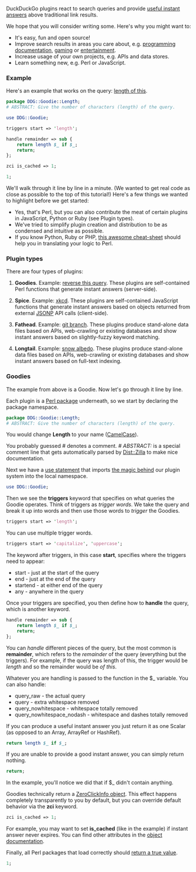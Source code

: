 DuckDuckGo plugins react to search queries and provide [useful instant answers](https://duckduckgo.com/goodies.html) above traditional link results. 

We hope that you will consider writing some. Here's why you might want to:

* It's easy, fun and open source!
* Improve search results in areas you care about, e.g. [programming documentation](https://duckduckgo.com/?q=perl+split), [gaming](https://duckduckgo.com/?q=roll+3d12+%2B+4) or [entertainment](https://duckduckgo.com/?q=xkcd).
* Increase usage of your own projects, e.g. APIs and data stores.
* Learn something new, e.g. Perl or JavaScript.

### Example

Here's an example that works on the query: [length of this](https://duckduckgo.com/?q=length+of+this).

```perl
package DDG::Goodie::Length;
# ABSTRACT: Give the number of characters (length) of the query.

use DDG::Goodie;

triggers start => 'length';

handle remainder => sub {
    return length $_ if $_;
    return;
};

zci is_cached => 1;

1;
```

We'll walk through it line by line in a minute. (We wanted to get real code as close as possible to the top of this tutorial!) Here's a few things we wanted to highlight before we get started:

* Yes, that's Perl, but you can also contribute the meat of certain plugins in JavaScript, Python or Ruby (see Plugin types).
* We've tried to simplify plugin creation and distribution to be as condensed and intuitive as possible.
* If you know Python, Ruby or PHP, [this awesome cheat-sheet](http://hyperpolyglot.org/scripting) should help you in translating your logic to Perl.

### Plugin types

There are four types of plugins:

1. **Goodies**. Example: [reverse this query](https://duckduckgo.com/?q=reverse+this+query). These plugins are self-contained Perl functions that generate instant answers (server-side).

2. **Spice**. Example: [xkcd](https://duckduckgo.com/?q=xkcd). These plugins are self-contained JavaScript functions that generate instant answers based on objects returned from external [JSONP](https://duckduckgo.com/?q=jsonp) API calls (client-side).

3. **Fathead**. Example: [git branch](https://duckduckgo.com/?q=git+branch). These plugins produce stand-alone data files based on APIs, web-crawling or existing databases and show instant answers based on slightly-fuzzy keyword matching.

4. **Longtail**. Example: [snow albedo](https://duckduckgo.com/?q=snow+albedo). These plugins produce stand-alone data files based on APIs, web-crawling or existing databases and show instant answers based on full-text indexing.

### Goodies

The example from above is a Goodie. Now let's go through it line by line.

Each plugin is a [Perl package](https://duckduckgo.com/?q=perl+package) underneath, so we start by declaring the package namespace.

```perl
package DDG::Goodie::Length;
# ABSTRACT: Give the number of characters (length) of the query.
```

You would change **Length** to your name ([CamelCase](https://duckduckgo.com/?q=camelcase)). 

You probably guessed # denotes a comment. _# ABSTRACT:_ is a special comment line that gets automatically parsed by [Dist::Zilla](https://metacpan.org/module/Dist::Zilla) to make nice documentation.

Next we have a [use statement](https://duckduckgo.com/?q=perl+use) that imports [the magic behind](https://github.com/duckduckgo/duckduckgo/tree/master/lib/DDG) our plugin system into the local namespace.

```perl
use DDG::Goodie;
```

Then we see the **triggers** keyword that specifies on what queries the Goodie operates. Think of triggers as _trigger words_. We take the query and break it up into words and then use those words to _trigger_ the Goodies. 

```perl
triggers start => 'length';
```

You can use multiple trigger words.

```perl
triggers start => 'capitalize', 'uppercase';
```

The keyword after triggers, in this case **start**, specifies where the triggers need to appear:

* start - just at the start of the query
* end - just at the end of the query
* startend - at either end of the query
* any - anywhere in the query

Once your triggers are specified, you then define how to **handle** the query, which is another keyword. 

```perl
handle remainder => sub {
    return length $_ if $_;
    return;
};
```

You can _handle_ different pieces of the query, but the most common is **remainder**, which refers to the _remainder_ of the query (everything but the triggers). For example, if the query was length of this, the trigger would be _length_ and so the remainder would be _of this_. 

Whatever you are handling is passed to the function in the $_ variable. You can also handle:
* query_raw - the actual query
* query - extra whitespace removed
* query_nowhitespace - whitespace totally removed
* query_nowhitespace_nodash - whitespace and dashes totally removed

If you can produce a useful instant answer you just return it as one Scalar (as opposed to an Array, ArrayRef or HashRef). 

```perl
return length $_ if $_;
```

If you are unable to provide a good instant answer, you can simply return nothing.

```perl
return;
```

In the example, you'll notice we did that if $_ didn't contain anything.

Goodies technically return a [ZeroClickInfo object](https://metacpan.org/module/WWW::DuckDuckGo::ZeroClickInfo). This effect happens completely transparently to you by default, but you can override default behavior via the **zci** keyword.

```perl
zci is_cached => 1;
```

For example, you may want to set **is_cached** (like in the example) if instant answer never expires. You can find other attributes in the [object documentation](https://metacpan.org/module/WWW::DuckDuckGo::ZeroClickInfo).

Finally, all Perl packages that load correctly should [return a true value](http://stackoverflow.com/questions/5293246/why-the-1-at-the-end-of-each-perl-package).

```perl
1;
```